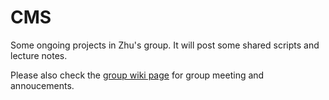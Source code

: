 # CMS
Some ongoing projects in Zhu's group. It will post some shared scripts and lecture notes.

Please also check the [group wiki page](https://github.com/qzhu2017/CMS/wiki) for group meeting and annoucements.
